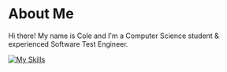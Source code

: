 <!--
**c-wxm/c-wxm** is a ✨ _special_ ✨ repository because its `README.md` (this file) appears on your GitHub profile.

Here are some ideas to get you started:

- 🔭 I’m currently working on ...
- 🌱 I’m currently learning ...
- 👯 I’m looking to collaborate on ...
- 🤔 I’m looking for help with ...
- 💬 Ask me about ...
- 📫 How to reach me: ...
- 😄 Pronouns: ...
- ⚡ Fun fact: ...
-->

# About Me

Hi there! My name is Cole and I'm a Computer Science student & experienced Software Test Engineer.

[![My Skills](https://skillicons.dev/icons?i=bash,powershell,git,linux,py,java,html,css,js,bootstrap,obsidian&theme=dark)](https://skillicons.dev)

 
